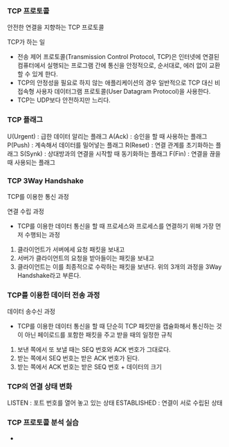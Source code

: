 ### TCP 프로토콜

안전한 연결을 지향하는 TCP 프로토콜

TCP가 하는 일
- 전송 제어 프로토콜(Transmission Control Protocol, TCP)은 인터넷에 연결된 컴퓨터에서 실행되는 프로그램 간에 통신을 안정적으로, 순서대로, 에러 없이 교환할 수 있게 한다.
- TCP의 안정성을 필요로 하지 않는 애플리케이션의 경우 일반적으로 TCP 대신 비접속형 사용자 데이터그램 프로토콜(User Datagram Protocol)을 사용한다.
- TCP는 UDP보다 안전하지만 느리다.

### TCP 플래그

U(Urgent) : 급한 데이터 알리는 플래그
A(Ack) : 승인을 할 때 사용하는 플래그
P(Push) : 계속해서 데이터를 밀어넣는 플래그
R(Reset) : 연결 관계를 초기화하는 플래그
S(Synk) : 상대방과의 연결을 시작할 때 동기화하는 플래그
F(Fin) : 연결을 끊을 때 사용되는 플래그

### TCP 3Way Handshake

TCP를 이용한 통신 과정

연결 수립 과정
- TCP를 이용한 데이터 통신을 할 때 프로세스와 프로세스를 연결하기 위해 가장 먼저 수행되는 과정
1. 클라이언트가 서버에세 요청 패킷을 보내고
2. 서버가 클라이언트의 요청을 받아들이는 패킷을 보내고
3. 클라이언트는 이를 최종적으로 수락하는 패킷을 보낸다.
위의 3개의 과정을 3Way Handshake라고 부른다.

### TCP를 이용한 데이터 전송 과정

데이터 송수신 과정
- TCP를 이용한 데이터 통신을 할 때 단순히 TCP 패킷만을 캡슐화해서 통신하는 것이 아닌 페이로드를 포함한 패킷을 주고 받을 때의 일정한 규칙
1. 보낸 쪽에서 또 보낼 때는 SEQ 번호와 ACK 번호가 그대로다.
2. 받는 쪽에서 SEQ 번호는 받은 ACK 번호가 된다.
3. 받는 쪽에서 ACK 번호는 받은 SEQ 번호 + 데이터의 크기 

### TCP의 연결 상태 변화

LISTEN : 포트 번호를 열어 놓고 있는 상태
ESTABLISHED : 연결이 서로 수립된 상태

### TCP 프로토콜 분석 실습

-